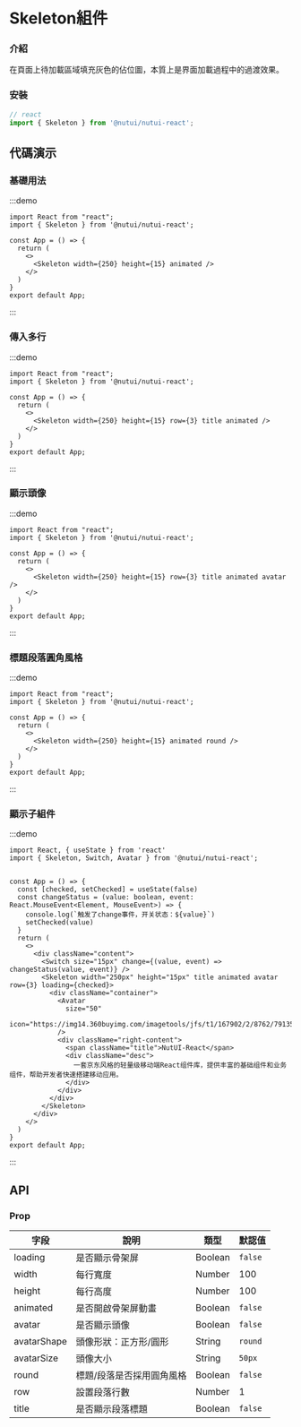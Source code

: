 #  Skeleton組件

### 介紹

在頁面上待加載區域填充灰色的佔位圖，本質上是界面加載過程中的過渡效果。

### 安裝
``` ts
// react
import { Skeleton } from '@nutui/nutui-react';

```


## 代碼演示

### 基礎用法

:::demo
```tsx
import React from "react";
import { Skeleton } from '@nutui/nutui-react';

const App = () => {
  return (
    <>
      <Skeleton width={250} height={15} animated />
    </>
  )
}
export default App;
```
:::

### 傳入多行

:::demo
```tsx
import React from "react";
import { Skeleton } from '@nutui/nutui-react';

const App = () => {
  return (
    <>
      <Skeleton width={250} height={15} row={3} title animated />
    </>
  )
}
export default App;
```
:::

### 顯示頭像

:::demo
```tsx
import React from "react";
import { Skeleton } from '@nutui/nutui-react';

const App = () => {
  return (
    <>
      <Skeleton width={250} height={15} row={3} title animated avatar />
    </>
  )
}
export default App;
```
:::

### 標題段落圓角風格

:::demo
```tsx
import React from "react";
import { Skeleton } from '@nutui/nutui-react';

const App = () => {
  return (
    <>
      <Skeleton width={250} height={15} animated round />
    </>
  )
}
export default App;
```
:::

### 顯示子組件

:::demo
```tsx
import React, { useState } from 'react'
import { Skeleton, Switch, Avatar } from '@nutui/nutui-react';


const App = () => {
  const [checked, setChecked] = useState(false)
  const changeStatus = (value: boolean, event: React.MouseEvent<Element, MouseEvent>) => {
    console.log(`触发了change事件，开关状态：${value}`)
    setChecked(value)
  }
  return (
    <>
      <div className="content">
        <Switch size="15px" change={(value, event) => changeStatus(value, event)} />
        <Skeleton width="250px" height="15px" title animated avatar row={3} loading={checked}>
          <div className="container">
            <Avatar
              size="50"
              icon="https://img14.360buyimg.com/imagetools/jfs/t1/167902/2/8762/791358/603742d7E9b4275e3/e09d8f9a8bf4c0ef.png"
            />
            <div className="right-content">
              <span className="title">NutUI-React</span>
              <div className="desc">
                一套京东风格的轻量级移动端React组件库，提供丰富的基础组件和业务组件，帮助开发者快速搭建移动应用。
              </div>
            </div>
          </div>
        </Skeleton>
      </div>
    </>
  )
}
export default App;
```
:::



## API

### Prop  

| 字段       | 說明                                             | 類型    | 默認值    |
|------------|-------------------------------------------------|---------|----------|
| loading    | 是否顯示骨架屏                                    | Boolean | `false`    | 
| width       | 每行寬度                                        | Number  | 100 |
| height      | 每行高度                                        | Number  | 100   |
| animated    | 是否開啟骨架屏動畫                                | Boolean  | `false`  |
| avatar      | 是否顯示頭像                                    | Boolean | `false`   |
| avatarShape      | 頭像形狀：正方形/圓形                        | String | `round`   |
| avatarSize       | 頭像大小                                  | String | `50px`    |
| round  | 標題/段落是否採用圓角風格                                | Boolean | `false`  |
| row    | 設置段落行數                                           | Number | 1       |
| title  | 是否顯示段落標題                                        | Boolean | `false`   |
